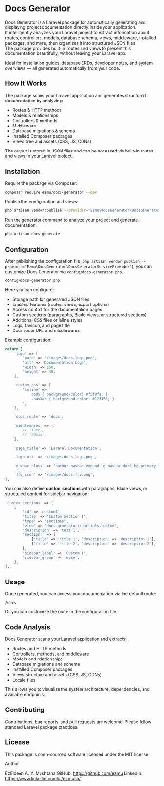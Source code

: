 # Docs Generator

Docs Generator is a Laravel package for automatically generating and displaying project documentation directly inside your application.  
It intelligently analyzes your Laravel project to extract information about routes, controllers, models, database schema, views, middleware, installed packages, and more, then organizes it into structured JSON files.  
The package provides built-in routes and views to present this documentation beautifully, without leaving your Laravel app.

Ideal for installation guides, database ERDs, developer notes, and system overviews — all generated automatically from your code.


## How It Works

The package scans your Laravel application and generates structured documentation by analyzing:

- Routes & HTTP methods
- Models & relationships
- Controllers & methods
- Middleware
- Database migrations & schema
- Installed Composer packages
- Views tree and assets (CSS, JS, CDNs)

The output is stored in JSON files and can be accessed via built-in routes and views in your Laravel project.

## Installation

Require the package via Composer:

```bash
composer require ezmu/docs-generator --dev
```

Publish the configuration and views:

```bash
php artisan vendor:publish --provider="Ezmu\DocsGenerator\DocsGeneratorServiceProvider"
```

Run the generator command to analyze your project and generate documentation:

```bash
php artisan docs:generate
```



## Configuration

After publishing the configuration file (`php artisan vendor:publish --provider="Ezmu\DocsGenerator\DocsGeneratorServiceProvider"`), you can customize Docs Generator via `config/docs-generator.php`.
```
config/docs-generator.php
```
Here you can configure:

- Storage path for generated JSON files
- Enabled features (routes, views, export options)
- Access control for the documentation pages
- Custom sections (paragraphs, Blade views, or structured sections)
- Additional CSS files or inline styles
- Logo, favicon, and page title
- Docs route URL and middlewares

Example configuration:

```php
return [
    'logo' => [
        'path' => '/images/docs-logo.png',
        'alt' => 'Documentation Logo',
        'width' => 150,
        'height' => 40,
    ],

    'custom_css' => [
        'inline' => '
            body { background-color: #f5f8fa; }
            .navbar { background-color: #123456; }
        ',
    ],

    'docs_route' => 'docs',

    'middlewares' => [
        // 'auth',
        // 'admin',
    ],

    'page_title' => 'Laravel Documentation',

    'logo_url' => '/images/docs-logo.png',

    'navbar_class' => 'navbar navbar-expand-lg navbar-dark bg-primary fixed-top',

    'fav_icon' => '/images/docs-fav.png',
];
```

You can also define **custom sections** with paragraphs, Blade views, or structured content for sidebar navigation:

```php
'custom_sections' => [
    [
        'id' => 'custom1',
        'title' => 'Custom Section 1',
        'type' => "sections",
        'view' => 'docs-generator::partials.custom',
        'description' => 'test 1',
        'sections' => [
            ['title' => 'title 1', 'description' => 'description 1'],
            ['title' => 'title 2', 'description' => 'description 2'],
        ],
        'sidebar_label' => 'Custom 1',
        'sidebar_group' => 'main',
    ],
],
```


## Usage

Once generated, you can access your documentation via the default route:

```
/docs
```

Or you can customize the route in the configuration file.



## Code Analysis

Docs Generator scans your Laravel application and extracts:

- Routes and HTTP methods
- Controllers, methods, and middleware
- Models and relationships
- Database migrations and schema
- Installed Composer packages
- Views structure and assets (CSS, JS, CDNs)
- Locale files

This allows you to visualize the system architecture, dependencies, and available endpoints.

## Contributing

Contributions, bug reports, and pull requests are welcome. Please follow standard Laravel package practices.

## License

This package is open-sourced software licensed under the MIT license.
    
Author

EzEldeen A. Y. Mushtaha
GitHub: https://github.com/ezmu
LinkedIn: https://www.linkedin.com/in/ezmush/